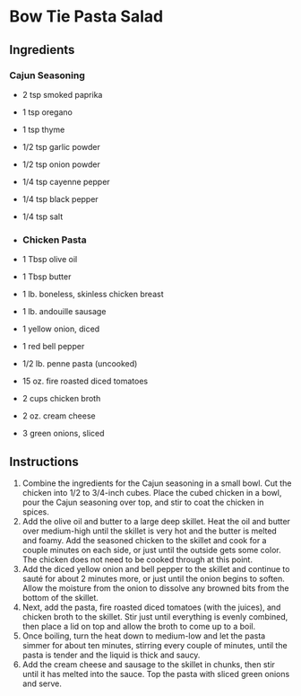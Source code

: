 # Bow Tie Pasta Salad

## Ingredients

### Cajun Seasoning
- 2 tsp smoked paprika
- 1 tsp oregano
- 1 tsp thyme
- 1/2 tsp garlic powder
- 1/2 tsp onion powder
- 1/4 tsp cayenne pepper
- 1/4 tsp black pepper
- 1/4 tsp salt

- ### Chicken Pasta
- 1 Tbsp olive oil 
- 1 Tbsp butter 
- 1 lb. boneless, skinless chicken breast
- 1 lb. andouille sausage
- 1 yellow onion, diced
- 1 red bell pepper
- 1/2 lb. penne pasta (uncooked)
- 15 oz. fire roasted diced tomatoes
- 2 cups chicken broth
- 2 oz. cream cheese
- 3 green onions, sliced


## Instructions

1. Combine the ingredients for the Cajun seasoning in a small bowl. Cut the chicken into 1/2 to 3/4-inch cubes. Place the cubed chicken in a bowl, pour the Cajun seasoning over top, and stir to coat the chicken in spices.
2. Add the olive oil and butter to a large deep skillet. Heat the oil and butter over medium-high until the skillet is very hot and the butter is melted and foamy. Add the seasoned chicken to the skillet and cook for a couple minutes on each side, or just until the outside gets some color. The chicken does not need to be cooked through at this point.
3. Add the diced yellow onion and bell pepper to the skillet and continue to sauté for about 2 minutes more, or just until the onion begins to soften. Allow the moisture from the onion to dissolve any browned bits from the bottom of the skillet.
4. Next, add the pasta, fire roasted diced tomatoes (with the juices), and chicken broth to the skillet. Stir just until everything is evenly combined, then place a lid on top and allow the broth to come up to a boil.
5. Once boiling, turn the heat down to medium-low and let the pasta simmer for about ten minutes, stirring every couple of minutes, until the pasta is tender and the liquid is thick and saucy.
6. Add the cream cheese and sausage to the skillet in chunks, then stir until it has melted into the sauce. Top the pasta with sliced green onions and serve.